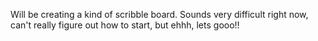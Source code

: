 Will be creating a kind of scribble board. Sounds very difficult right now, can't really figure out how to start, but ehhh, lets gooo!!
